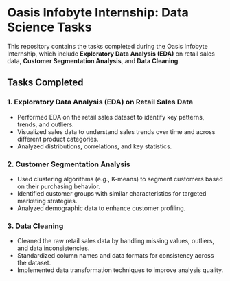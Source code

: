 # Oasis Infobyte Internship: Data Science Tasks

This repository contains the tasks completed during the Oasis Infobyte Internship, which include **Exploratory Data Analysis (EDA)** on retail sales data, **Customer Segmentation Analysis**, and **Data Cleaning**.

## Tasks Completed

### 1. **Exploratory Data Analysis (EDA) on Retail Sales Data**
   - Performed EDA on the retail sales dataset to identify key patterns, trends, and outliers.
   - Visualized sales data to understand sales trends over time and across different product categories.
   - Analyzed distributions, correlations, and key statistics.

### 2. **Customer Segmentation Analysis**
   - Used clustering algorithms (e.g., K-means) to segment customers based on their purchasing behavior.
   - Identified customer groups with similar characteristics for targeted marketing strategies.
   - Analyzed demographic data to enhance customer profiling.

### 3. **Data Cleaning**
   - Cleaned the raw retail sales data by handling missing values, outliers, and data inconsistencies.
   - Standardized column names and data formats for consistency across the dataset.
   - Implemented data transformation techniques to improve analysis quality.

